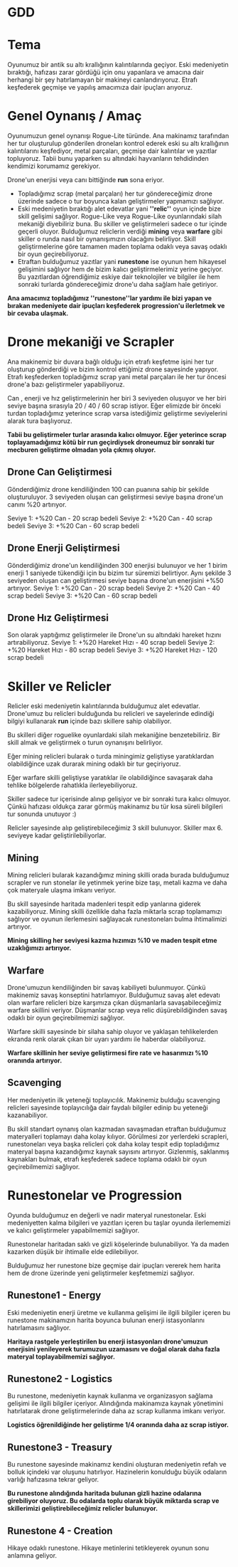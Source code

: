﻿# GDD



# Tema
Oyunumuz bir antik su altı krallığının kalıntılarında geçiyor. Eski medeniyetin bıraktığı, hafızası zarar gördüğü için onu yapanlara ve amacına dair herhangi bir şey hatırlamayan bir makineyi  canlandırıyoruz. Etrafı keşfederek geçmişe ve yapılış amacımıza dair ipuçları arıyoruz.

# Genel Oynanış / Amaç

Oyunumuzun genel oynanışı Rogue-Lite türünde. Ana makinamız tarafından her tur oluşturulup gönderilen droneları kontrol ederek eski su altı krallığının kalıntılarını keşfediyor, metal parçaları, geçmişe dair kalıntılar ve yazıtlar topluyoruz. Tabii bunu yaparken su altındaki hayvanların tehdidinden kendimizi korumamız gerekiyor.

Drone'un enerjisi veya canı bittiğinde **run** sona eriyor. 

 - Topladığımız scrap (metal parçaları) her tur göndereceğimiz drone üzerinde sadece o tur boyunca kalan geliştirmeler yapmamızı sağlıyor.
 - Eski medeniyetin bıraktığı alet edevatlar yani **''relic''** oyun içinde bize skill gelişimi sağlıyor. Rogue-Like veya Rogue-Like oyunlarındaki silah mekaniği diyebiliriz buna. Bu skiller ve geliştirmeleri sadece o tur içinde geçerli oluyor. Bulduğumuz reliclerin verdiği **mining** veya **warfare** gibi skiller o runda nasıl bir oynanışımızın olacağını belirliyor. Skill geliştirmelerine göre tamamen maden toplama odaklı veya savaş odaklı bir oyun geçirebiliyoruz.
 - Etraftan bulduğumuz yazıtlar yani **runestone** ise oyunun hem hikayesel gelişimini sağlıyor hem de bizim kalıcı geliştirmelerimiz yerine geçiyor. Bu yazıtlardan öğrendiğimiz eskiye dair teknolojiler ve bilgiler ile hem sonraki turlarda göndereceğimiz drone'u daha sağlam hale getiriyor.

**Ana amacımız topladığımız ''runestone''lar yardımı ile bizi yapan ve bırakan medeniyete dair ipuçları keşfederek progression'u ilerletmek ve bir cevaba ulaşmak.**

# Drone mekaniği ve Scrapler

Ana makinemiz bir duvara bağlı olduğu için etrafı keşfetme işini her tur oluşturup gönderdiği ve bizim kontrol ettiğimiz drone sayesinde yapıyor. Etrafı keşfederken topladığımız scrap yani metal parçaları ile her tur öncesi drone'a bazı geliştirmeler yapabiliyoruz. 

Can , enerji ve hız geliştirmelerinin her biri 3 seviyeden oluşuyor ve her biri seviye başına sırasıyla 20 / 40 / 60  scrap istiyor. Eğer elimizde bir önceki turdan topladığımız yeterince scrap varsa istediğimiz geliştirme seviyelerini alarak tura başlıyoruz. 

**Tabii bu geliştirmeler turlar arasında kalıcı olmuyor. Eğer yeterince scrap toplayamadığımız kötü bir run geçirdiysek droneumuz bir sonraki tur mecburen geliştirme olmadan yola çıkmış oluyor.**

## Drone Can Geliştirmesi

Gönderdiğimiz drone kendiliğinden 100 can puanına sahip bir şekilde oluşturuluyor. 3 seviyeden oluşan can geliştirmesi seviye başına drone'un canını %20 artırıyor.

Seviye 1: +%20 Can - 20 scrap bedeli
Seviye 2: +%20 Can - 40 scrap bedeli
Seviye 3: +%20 Can - 60 scrap bedeli

## Drone Enerji Geliştirmesi

Gönderdiğimiz drone'un kendiliğinden 300 enerjisi bulunuyor ve her 1 birim enerji 1 saniyede tükendiği için bu bizim tur süremizi belirtiyor. Aynı şekilde 3 seviyeden oluşan can geliştirmesi seviye başına drone'un enerjisini +%50 artırıyor.
Seviye 1: +%20 Can - 20 scrap bedeli
Seviye 2: +%20 Can - 40 scrap bedeli
Seviye 3: +%20 Can - 60 scrap bedeli

## Drone Hız Geliştirmesi

Son olarak yaptığımız geliştirmeler ile Drone'un su altındaki hareket hızını artırabiliyoruz.
Seviye 1: +%20 Hareket Hızı - 40 scrap bedeli
Seviye 2: +%20 Hareket Hızı - 80 scrap bedeli
Seviye 3: +%20 Hareket Hızı - 120 scrap bedeli

# Skiller ve Relicler

Relicler eski medeniyetin kalıntılarında bulduğumuz alet edevatlar. Drone'umuz bu relicleri bulduğunda bu relicleri ve sayelerinde edindiği bilgiyi kullanarak **run** içinde bazı skillere sahip olabiliyor.

Bu skilleri diğer roguelike oyunlardaki silah mekaniğine benzetebiliriz. Bir skill almak ve geliştirmek o turun oynanışını belirliyor. 

Eğer mining relicleri bularak o turda miningimiz geliştiyse yaratıklardan olabildiğince uzak durarak mining odaklı bir tur geçiriyoruz.

Eğer warfare skilli geliştiyse yaratıklar ile olabildiğince savaşarak daha tehlike bölgelerde rahatlıkla ilerleyebiliyoruz.

Skiller sadece tur içerisinde alınıp gelişiyor ve bir sonraki tura kalıcı olmuyor. Çünkü hafızası oldukça zarar görmüş makinamız bu tür kısa süreli bilgileri tur sonunda unutuyor :)

Relicler sayesinde alıp geliştirebileceğimiz 3 skill bulunuyor. Skiller max 6. seviyeye kadar geliştirilebiliyorlar.

## Mining

Mining relicleri bularak kazandığımız mining skilli orada burada bulduğumuz scrapler ve run stonelar ile yetinmek yerine bize taşı, metali kazma ve daha çok materyale ulaşma imkanı veriyor. 

Bu skill sayesinde haritada madenleri tespit edip yanlarına giderek kazabiliyoruz. Mining skilli özellikle daha fazla miktarla scrap toplamamızı sağlıyor ve oyunun ilerlemesini sağlayacak runestoneları bulma ihtimalimizi artırıyor.

**Mining skilling her seviyesi kazma hızımızı %10 ve maden tespit etme uzaklığımızı artırıyor.**

## Warfare

Drone'umuzun kendiliğinden bir savaş kabiliyeti bulunmuyor. Çünkü makinemiz savaş konseptini hatırlamıyor. Bulduğumuz savaş alet edevatı olan warfare relicleri bize karşımıza çıkan düşmanlarla savaşabileceğimiz warfare skillini veriyor. Düşmanlar scrap veya relic düşürebildiğinden savaş odaklı bir oyun geçirebilmemizi sağlıyor.

Warfare skilli sayesinde bir silaha sahip oluyor ve yaklaşan tehlikelerden ekranda renk olarak çıkan bir uyarı yardımı ile haberdar olabiliyoruz.

**Warfare skillinin her seviye geliştirmesi fire rate ve hasarımızı %10 oranında artırıyor.**

## Scavenging

Her medeniyetin ilk yeteneği toplayıcılık. Makinemiz bulduğu scavenging relicleri sayesinde toplayıcılığa dair faydalı bilgiler edinip bu yeteneği kazanabiliyor.

Bu skill standart oynanış olan kazmadan savaşmadan etraftan bulduğumuz materyalleri toplamayı daha kolay kılıyor. Görülmesi zor yerlerdeki scrapleri, runestoneları veya başka relicleri çok daha kolay tespit edip topladığımız materyal başına kazandığımız kaynak sayısını artırıyor. Gizlenmiş, saklanmış kaynakları bulmak, etrafı keşfederek sadece toplama odaklı bir oyun geçirebilmemizi sağlıyor.

# Runestonelar ve Progression

Oyunda bulduğumuz en değerli ve nadir materyal runestonelar. Eski medeniyetten kalma bilgileri ve yazıtları içeren bu taşlar oyunda ilerlememizi ve kalıcı geliştirmeler yapabilmemizi sağlıyor.

Runestonelar haritadan saklı ve gizli köşelerinde bulunabiliyor. Ya da maden kazarken düşük bir ihtimalle elde edilebiliyor. 

Bulduğumuz her runestone bize geçmişe dair ipuçları vererek hem harita hem de drone üzerinde yeni geliştirmeler keşfetmemizi sağlıyor.


## Runestone1 - Energy

Eski medeniyetin enerji üretme ve kullanma gelişimi ile ilgili bilgiler içeren bu runestone makinamızın harita boyunca bulunan enerji istasyonlarını hatırlamasını sağlıyor.

**Haritaya rastgele yerleştirilen bu enerji istasyonları drone'umuzun enerjisini yenileyerek turumuzun uzamasını ve doğal olarak daha fazla materyal toplayabilmemizi sağlıyor.**


## Runestone2 - Logistics

Bu runestone, medeniyetin kaynak kullanma ve organizasyon sağlama gelişimi ile ilgili bilgiler içeriyor. Alındığında makinamıza kaynak yönetimini hatırlatarak drone geliştirmelerinde daha az scrap kullanma imkanı veriyor.

**Logistics öğrenildiğinde her geliştirme 1/4 oranında daha az scrap istiyor.**


## Runestone3 - Treasury

Bu runestone sayesinde makinamız kendini oluşturan medeniyetin refah ve bolluk içindeki var oluşunu hatırlıyor. Hazinelerin konulduğu büyük odaların varlığı hafızasına tekrar geliyor.

**Bu runestone alındığında haritada bulunan gizli hazine odalarına girebiliyor oluyoruz. Bu odalarda toplu olarak büyük miktarda scrap ve skillerimizi geliştirebileceğimiz relicler bulunuyor.**


## Runestone 4 - Creation

Hikaye odaklı runestone. Hikaye metinlerini tetikleyerek oyunun sonu anlamına geliyor.


